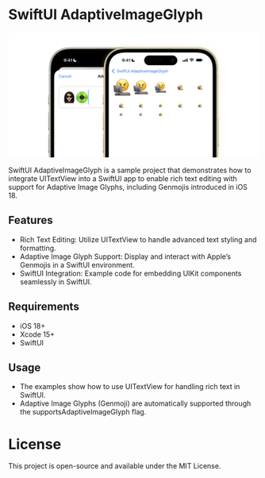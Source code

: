 # SwiftUI AdaptiveImageGlyph

![Two iPhones displaying a SwiftUI application titled “SwiftUI AdaptiveImageGlyph.” On the left device, a modal or sheet with a “Cancel” button and an area featuring two emoji icons is visible. The right device shows a grid layout containing repeating emoji combinations of an angry face and a desktop computer](assets/banner.png)

SwiftUI AdaptiveImageGlyph is a sample project that demonstrates how to integrate UITextView into a SwiftUI app to enable rich text editing with support for Adaptive Image Glyphs, including Genmojis introduced in iOS 18.

## Features
- Rich Text Editing: Utilize UITextView to handle advanced text styling and formatting.
- Adaptive Image Glyph Support: Display and interact with Apple’s Genmojis in a SwiftUI environment.
- SwiftUI Integration: Example code for embedding UIKit components seamlessly in SwiftUI.

## Requirements
- iOS 18+
- Xcode 15+
- SwiftUI

## Usage
- The examples show how to use UITextView for handling rich text in SwiftUI.
- Adaptive Image Glyphs (Genmoji) are automatically supported through the supportsAdaptiveImageGlyph flag.

# License

This project is open-source and available under the MIT License.

